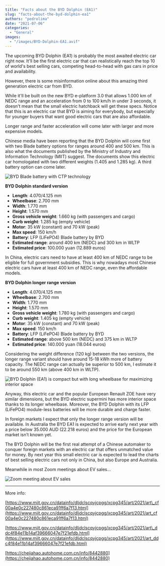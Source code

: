 ```yaml
---
title: "Facts about the BYD Dolphin (EA1)"
slug: "facts-about-the-byd-dolphin-ea1"
authors: "pedrolima"
date: "2021-07-06"
categories:
  - "General"
images:
  - "/images/BYD-Dolphin-EA1.avif"
---
```


The upcoming BYD Dolphin (EA1) is probably the most awaited electric car right now. It'll be the first electric car that can realistically reach the top 10 of world's best selling cars, competing head-to-head with gas cars in price and availability.

However, there is some misinformation online about this amazing third generation electric car from BYD.

While it'll be built on the new BYD e-platform 3.0 that allows 1.000 km of NEDC range and an acceleration from 0 to 100 km/h in under 3 seconds, it doesn't mean that the small electric hatchback will get these specs. Notice that this is an electric car that BYD is aiming for everybody, but especially for younger buyers that want good electric cars that are also affordable.

Longer range and faster acceleration will come later with larger and more expensive models.

Chinese media have been reporting that the BYD Dolphin will come first with two Blade battery options for ranges around 400 and 500 km. This is also what the documents published by the Ministry of Industry and Information Technology (MIIT) suggest. The documents show this electric car homologated with two different weights (1.405 and 1.285 kg). A third battery option can come later.

![BYD Blade battery with CTP technology](images/BYD-Blade-battery-with-CTP-technology.avif)

**BYD Dolphin standard version**

- **Length**: 4.070/4.125 mm
- **Wheelbase**: 2.700 mm
- **Width**: 1.770 mm
- **Height**: 1.570 mm
- **Gross vehicle weight**: 1.660 kg (with passengers and cargo)
- **Curb weight**: 1.285 kg (empty vehicle)
- **Motor**: 35 kW (constant) and 70 kW (peak)
- **Max speed**: 150 km/h
- **Battery**: LFP (LiFePO4) Blade battery by BYD
- **Estimated range**: around 400 km (NEDC) and 300 km in WLTP
- **Estimated price**: 100.000 yuan (12.889 euros)

In China, electric cars need to have at least 400 km of NEDC range to be eligible for full government subsidies. This is why nowadays most Chinese electric cars have at least 400 km of NEDC range, even the affordable models.

**BYD Dolphin longer range version**

- **Length**: 4.070/4.125 mm
- **Wheelbase**: 2.700 mm
- **Width**: 1.770 mm
- **Height**: 1.570 mm
- **Gross vehicle weight**: 1.780 kg (with passengers and cargo)
- **Curb weight**: 1.405 kg (empty vehicle)
- **Motor**: 35 kW (constant) and 70 kW (peak)
- **Max speed**: 150 km/h
- **Battery**: LFP (LiFePO4) Blade battery by BYD
- **Estimated range**: above 500 km (NEDC) and 375 km in WLTP
- **Estimated price**: 140.000 yuan (18.044 euros)

Considering the weight difference (120 kg) between the two versions, the longer range variant should have around 15-18 kWh more of battery capacity. The NEDC range can actually be superior to 500 km, I estimate it to be around 550 km (above 400 km in WLTP).

![BYD Dolphin (EA1) is compact but with long wheelbase for maximizing interior space](images/BYD-Dolphin-EA1-is-compact-but-with-long-wheelbase-for-maximizing-interior-space.avif)

Anyway, this electric car and the popular European Renault ZOE have very similar dimensions, but the BYD electric supermini has more interior space thanks to its longer wheelbase. Moreover, the BYD Dolphin with its LFP (LiFePO4) module-less batteries will be more durable and charge faster.

In foreign markets I expect that only the longer range version will be available. In Australia the BYD EA1 is expected to arrive early next year with a price below 35.000 AUD (22.218 euros) and the price for the European market isn’t known yet.

The BYD Dolphin will be the first real attempt of a Chinese automaker to conquer foreign markets with an electric car that offers unmatched value for money. By next year this small electric car is expected to lead the charts of best selling electric cars not only in China, but also Europe and Australia.

Meanwhile in most Zoom meetings about EV sales...

![Zoom meeting about EV sales](images/Zoom-meeting-about-EV-sales.avif)

---

More info:

[https://www.miit.gov.cn/datainfo/dljdclscqyjcpgg/xcpg345/art/2021/art\_cf00a4e0c227480c861eca91ff6a7f13.html](https://www.miit.gov.cn/datainfo/dljdclscqyjcpgg/xcpg345/art/2021/art_cf00a4e0c227480c861eca91ff6a7f13.html)

[https://www.miit.gov.cn/datainfo/dljdclscqyjcpgg/xcpg345/art/2021/art\_ddc4f84e11b14af39666047e7f21efdb.html](https://www.miit.gov.cn/datainfo/dljdclscqyjcpgg/xcpg345/art/2021/art_ddc4f84e11b14af39666047e7f21efdb.html)

[https://chejiahao.autohome.com.cn/info/8442880](https://chejiahao.autohome.com.cn/info/8442880)
